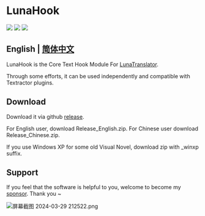 # LunaHook

<p align="left">
    <a href="./LICENSE"><img src="https://img.shields.io/github/license/HIllya51/LunaHook"></a>
    <a href="https://github.com/HIllya51/LunaHook/releases"><img src="https://img.shields.io/github/v/release/HIllya51/LunaHook?color=ffa"></a>
    <a href="https://github.com/HIllya51/LunaHook/stargazers"><img src="https://img.shields.io/github/stars/HIllya51/LunaHook?color=ccf"></a>
</p>

## English | [简体中文](README_zh.md) 

LunaHook is the Core Text Hook Module For [LunaTranslator](https://github.com/HIllya51/LunaTranslator).


Through some efforts, it can be used independently and compatible with Textractor plugins.


## Download

Download it via github [release](https://github.com/HIllya51/LunaHook/releases).

For English user, download Release_English.zip. For Chinese user download Release_Chinese.zip.

If you use Windows XP for some old Visual Novel, download zip with _winxp suffix.


## Support

If you feel that the software is helpful to you, welcome to become my [sponsor](https://patreon.com/HIllya51). Thank you ~ 

<img src="https://p.inari.site/guest/24-03/29/6606c1f1838b0.png" alt="屏幕截图 2024-03-29 212522.png" title="屏幕截图 2024-03-29 212522.png" />
